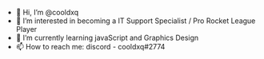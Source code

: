 - 👋 Hi, I’m @cooldxq
- 👀 I’m interested in becoming a IT Support Specialist / Pro Rocket League Player
- 🌱 I’m currently learning javaScript and Graphics Design
- 📫 How to reach me: discord - cooldxq#2774 

<!---
cooldxq/cooldxq is a ✨ special ✨ repository because its `README.md` (this file) appears on your GitHub profile.
You can click the Preview link to take a look at your changes.
--->
